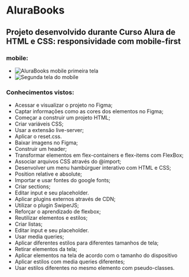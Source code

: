 # AluraBooks

## Projeto desenvolvido durante Curso Alura de HTML e CSS: responsividade com mobile-first 

### mobile:

<ul>
    <li><img src="https://user-images.githubusercontent.com/114104047/231482187-0630df25-194e-425e-9ec0-00be114c9c25.png" alt="AluraBooks mobile primeira tela" ></li>
    <li><img src="https://user-images.githubusercontent.com/114104047/231483850-26919506-ca78-490c-be27-820ad92e7d82.png" alt="Segunda tela do mobile"></li>
</ul>


### Conhecimentos vistos:

- Acessar e visualizar o projeto no Figma;
- Captar informações como as cores dos elementos no Figma;
- Começar a construir um projeto HTML;
- Criar variáveis CSS;
- Usar a extensão live-server;
- Aplicar o reset.css.
- Baixar imagens no Figma;
- Construir um header;
- Transformar elementos em flex-containers e flex-items com FlexBox;
- Associar arquivos CSS através do @import;
- Desenvolver um menu hambúrguer interativo com HTML e CSS;
- Position relative e absolute;
- Importar e usar fontes do google fonts;
- Criar sections;
- Editar input e seu placeholder.
- Aplicar plugins externos através de CDN;
- Utilizar o plugin SwiperJS;
- Reforçar o aprendizado de flexbox;
- Reutilizar elementos e estilos;
- Criar listas;
- Editar input e seu placeholder.
- Usar media queries;
- Aplicar diferentes estilos para diferentes tamanhos de tela;
- Retirar elementos da tela;
- Aplicar elementos na tela de acordo com o tamanho do dispositivo
- Aplicar estilos com media queries diferentes;
- Usar estilos diferentes no mesmo elemento com pseudo-classes.

